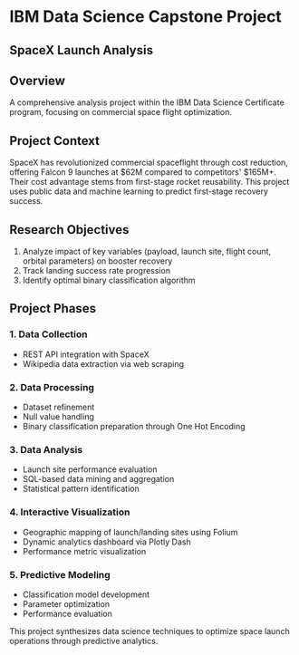 # IBM Data Science Capstone Project 
## SpaceX Launch Analysis

## Overview
A comprehensive analysis project within the IBM Data Science Certificate program, focusing on commercial space flight optimization.

## Project Context
SpaceX has revolutionized commercial spaceflight through cost reduction, offering Falcon 9 launches at $62M compared to competitors' $165M+. Their cost advantage stems from first-stage rocket reusability. This project uses public data and machine learning to predict first-stage recovery success.

## Research Objectives
1. Analyze impact of key variables (payload, launch site, flight count, orbital parameters) on booster recovery
2. Track landing success rate progression
3. Identify optimal binary classification algorithm

## Project Phases

### 1. Data Collection
- REST API integration with SpaceX
- Wikipedia data extraction via web scraping

### 2. Data Processing
- Dataset refinement
- Null value handling
- Binary classification preparation through One Hot Encoding

### 3. Data Analysis
- Launch site performance evaluation
- SQL-based data mining and aggregation
- Statistical pattern identification

### 4. Interactive Visualization
- Geographic mapping of launch/landing sites using Folium
- Dynamic analytics dashboard via Plotly Dash
- Performance metric visualization

### 5. Predictive Modeling
- Classification model development
- Parameter optimization
- Performance evaluation

This project synthesizes data science techniques to optimize space launch operations through predictive analytics.
